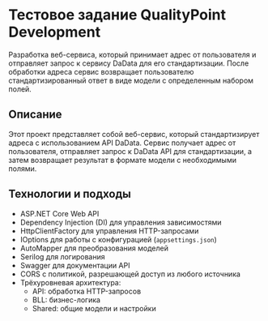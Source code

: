 # Тестовое задание QualityPoint Development
Разработка веб-сервиса, который принимает адрес от пользователя и отправляет запрос к сервису DaData для его стандартизации. 
После обработки адреса сервис возвращает пользователю стандартизированный ответ в виде модели с определенным набором полей.

## Описание
Этот проект представляет собой веб-сервис, который стандартизирует адреса с использованием API DaData. Сервис получает адрес от пользователя, отправляет запрос к DaData API для стандартизации, а затем возвращает результат в формате модели с необходимыми полями.

## Технологии и подходы
- ASP.NET Core Web API
- Dependency Injection (DI) для управления зависимостями
- HttpClientFactory для управления HTTP-запросами
- IOptions для работы с конфигурацией (`appsettings.json`)
- AutoMapper для преобразования моделей
- Serilog для логирования
- Swagger для документации API
- CORS с политикой, разрешающей доступ из любого источника
- Трёхуровневая архитектура:
  - API: обработка HTTP-запросов
  - BLL: бизнес-логика
  - Shared: общие модели и настройки